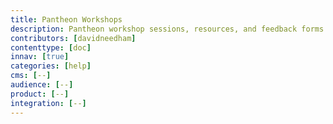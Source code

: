 ```yaml
---
title: Pantheon Workshops
description: Pantheon workshop sessions, resources, and feedback forms.
contributors: [davidneedham]
contenttype: [doc]
innav: [true]
categories: [help]
cms: [--]
audience: [--]
product: [--]
integration: [--]
---
```


<ResourceSelector />